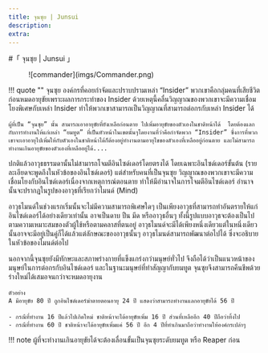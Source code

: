 ```yaml
---
title: จุนซุย | Junsui
description: 
extra:
---
```


#「  จุนซุย | Junsui  」

<figure markdown>
  ![commander](imgs/Commander.png)
</figure>

!!! quote ""
    จุนซุย องค์กรที่คอยกำจัดและปราบปรามเหล่า “Insider” พวกเขาคือกลุ่มคนที่เสียชีวิตก่อนหมดอายุขัยเพราะผลการกระทำของ Insider ด้วยเหตุนี้คลื่นวิญญาณของพวกเขาจะมีความเชื่อมโยงพิเศษกับเหล่า Insider ทำให้พวกเขาสามารถเป็นวิญญาณที่สามารถต่อกรกับเหล่า Insider ได้

    ผู้ที่เป็น “จุนซุย” นั้น สามารถเอาอายุขัยที่ยังเหลือก่อนตาย ไปเพิ่มอายุขัยของตัวเองในชาติหน้าได้  โดยต้องแลกกับการทำงานให้แก่เหล่า “ยมทูต” ที่เป็นหัวหน้าในเขตนั้นๆโดยงานที่ว่าคือกำจัดพวก “Insider” ซึ่งการที่พวกเขาจะเอาอายุไปเพิ่มให้กับตัวเองในชาติหน้าได้ก็ต้องอยู่ทำงานตามอายุไขของตัวเองที่เหลืออยู่ก่อนตาย และไม่สามารถทำงานเกินอายุขัยของตัวเองที่เหลืออยู่ได้....


ปกติแล้วอาวุธธรรมดานั้นไม่สามารถโจมตีอินไซด์เดอร์โดยตรงได้ โดยเฉพาะอินไซด์เดอร์ขั้นต้น (รายละเอียดจะพูดถึงในหัวข้อของอินไซด์เดอร์) แต่สำหรับคนที่เป็นจุนซุย วิญญาณของพวกเขาจะมีความเชื่อมโยงกับอินไซด์เดอร์เนื่องจากเหตุการณ์ตอนตาย ทำให้มีอำนาจในการโจมตีอินไซด์เดอร์ อำนาจนั้นจะปรากฏในรูปของอาวุธที่เรียกว่าไมนด์ (Mind)

อาวุธไมนด์ในช่วงแรกเริ่มนั้นจะไม่มีความสามารถพิเศษใดๆ เป็นเพียงอาวุธที่สามารถทำอันตรายให้แก่อินไซด์เดอร์ได้อย่างเดียวเท่านั้น อาจเป็นดาบ ปืน มีด หรืออาวุธอื่นๆ ทั้งนี้รูปแบบอาวุธจะต้องเป็นไปตามความเหมาะสมของตัวผู้ใช้หรือตามคลาสที่ตนอยู่ อาวุธไมนด์จะมีได้เพียงหนึ่งเดียวแต่ในหนึ่งเดียวนั้นอาจจะมีอยู่เป็นคู่ก็ได้แล้วแต่ลักษณะของอาวุธนั้นๆ อาวุธไมนด์สามารถพัฒนาต่อไปได้ ซึ่งจะอธิบายในหัวข้อของไมนด์ต่อไป

นอกจากนี้จุนซุยยังมีทักษะและสภาพร่างกายที่แข็งแกร่งกว่ามนุษย์ทั่วไป จึงถือได้ว่าเป็นแนวหน้าของมนุษย์ในการต่อกรกับอินไซด์เดอร์ และในฐานะมนุษย์ที่ทำสัญญากับยมทูต จุนซุยจึงสามารถคืนชีพด้วยร่างใหม่ได้เสมอจนกว่าจะหมดอายุงาน

```
ตัวอย่าง
A มีอายุขัย 80 ปี ถูกอินไซด์เดอร์ฆ่าตายตอนอายุ 24 ปี แสดงว่าสามารถทำงานแลกอายุขัยได้ 56 ปี

- กรณีที่ทำงาน 16 ปีแล้วไปเกิดใหม่ ชาติหน้าจะได้อายุขัยเพิ่ม 16 ปี ส่วนที่เหลืออีก 40 ปีถือว่าทิ้งไป
- กรณีที่ทำงาน 60 ปี ชาติหน้าจะได้อายุขัยเพิ่มแค่ 56 ปี อีก 4 ปีที่ทำเกินมาถือว่าทำงานให้องค์กรเปล่าๆ
```

!!! note
    ผู้ที่จะทำงานเกินอายุขัยได้จะต้องเลื่อนขั้นเป็นจุนซุยระดับยมทูต หรือ Reaper ก่อน